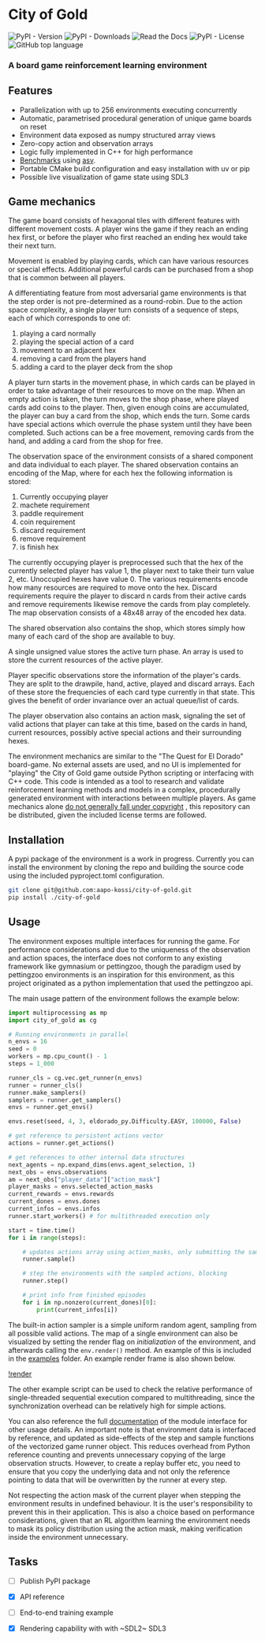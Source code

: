 # City of Gold

![PyPI - Version](https://img.shields.io/pypi/v/city-of-gold)
![PyPI - Downloads](https://img.shields.io/pypi/dm/city-of-gold)
![Read the Docs](https://img.shields.io/readthedocs/city-of-gold)
![PyPI - License](https://img.shields.io/pypi/l/city-of-gold)
![GitHub top language](https://img.shields.io/github/languages/top/aapo-kossi/city-of-gold?labelColor=044F88&color=5E97D0)

### A board game reinforcement learning environment

## Features

- Parallelization with up to 256 environments executing concurrently
- Automatic, parametrised procedural generation of unique game boards on reset
- Environment data exposed as numpy structured array views
- Zero-copy action and observation arrays
- Logic fully implemented in C++ for high performance
- [Benchmarks](https://aapo-kossi.github.io/city-of-gold/) using [asv](https://github.com/airspeed-velocity/asv).
- Portable CMake build configuration and easy installation with uv or pip
- Possible live visualization of game state using SDL3

## Game mechanics

The game board consists of hexagonal tiles with different features with different
movement costs. A player wins the game if they reach an ending hex first, or before
the player who first reached an ending hex would take their next turn.

Movement is enabled by playing cards, which can have various resources or special
effects. Additional powerful cards can be purchased from a shop that is common
between all players.

A differentiating feature from most adversarial game environments is that the step
order is not pre-determined as a round-robin. Due to the action space complexity,
a single player turn consists of a sequence of steps, each of which corresponds
to one of:

1. playing a card normally
2. playing the special action of a card
3. movement to an adjacent hex
4. removing a card from the players hand
5. adding a card to the player deck from the shop

A player turn starts in the movement phase, in which cards can be played in order
to take advantage of their resources to move on the map. When an empty action is
taken, the turn moves to the shop phase, where played cards add coins to the player.
Then, given enough coins are accumulated, the player can buy a card from the shop,
which ends the turn. Some cards have special actions which overrule the phase
system until they have been completed. Such actions can be a free movement,
removing cards from the hand, and adding a card from the shop for free.

The observation space of the environment consists of a shared component and
data individual to each player. The shared observation contains an encoding of
the Map, where for each hex the following information is stored:

1. Currently occupying player
2. machete requirement
3. paddle requirement
4. coin requirement
5. discard requirement
6. remove requirement
7. is finish hex

The currently occupying player is preprocessed such that the hex of the currently
selected player has value 1, the player next to take their turn value 2, etc.
Unoccupied hexes have value 0. The various requirements encode how many resources
are required to move onto the hex. Discard requirements require the player to
discard n cards from their active cards and remove requirements likewise remove
the cards from play completely. The map observation consists of a 48x48 array
of the encoded hex data.

The shared observation also contains the shop, which stores simply how many of each
card of the shop are available to buy.

A single unsigned value stores the active turn phase. An array is used to store
the current resources of the active player.

Player specific observations store the information of the player's cards. They
are split to the drawpile, hand, active, played and discard arrays. Each of these
store the frequencies of each card type currently in that state. This gives the
benefit of order invariance over an actual queue/list of cards.

The player observation also contains an action mask, signaling the set of
valid actions that player can take at this time, based on the cards in hand,
current resources, possibly active special actions and their surrounding hexes.

The environment mechanics are similar to the "The Quest for El Dorado"
board-game. No external assets are used, and no UI is implemented
for "playing" the City of Gold game outside Python scripting or interfacing
with C++ code. This code is intended as a tool to research and validate
reinforcement learning methods and models in a complex, procedurally generated
environment with interactions between multiple players. As game mechanics alone
[do not generally fall under copyright](https://www.khuranaandkhurana.com/2025/03/04/copyright-in-the-gaming-industry-protecting-game-developers-rights/)
, this repository can be distributed, given the included license terms are followed.

## Installation

A pypi package of the environment is a work in progress. Currently you can install
the environment by cloning the repo and building the source code using the included
pyproject.toml configuration.

```bash
git clone git@github.com:aapo-kossi/city-of-gold.git
pip install ./city-of-gold
```

## Usage

The environment exposes multiple interfaces for running the game. For performance
considerations and due to the uniqueness of the observation and action spaces,
the interface does not conform to any existing framework like gymnasium or pettingzoo,
though the paradigm used by pettingzoo environments is an inspiration for this
environment, as this project originated as a python implementation that used
the pettingzoo api.

The main usage pattern of the environment follows the example below:

```python
import multiprocessing as mp
import city_of_gold as cg

# Running environments in parallel
n_envs = 16
seed = 0
workers = mp.cpu_count() - 1
steps = 1_000

runner_cls = cg.vec.get_runner(n_envs)
runner = runner_cls()
runner.make_samplers()
samplers = runner.get_samplers()
envs = runner.get_envs()

envs.reset(seed, 4, 3, eldorado_py.Difficulty.EASY, 100000, False)

# get reference to persistent actions vector
actions = runner.get_actions()

# get references to other internal data structures
next_agents = np.expand_dims(envs.agent_selection, 1)
next_obs = envs.observations
am = next_obs["player_data"]["action_mask"]
player_masks = envs.selected_action_masks
current_rewards = envs.rewards
current_dones = envs.dones
current_infos = envs.infos
runner.start_workers() # for multithreaded execution only

start = time.time()
for i in range(steps):

    # updates actions array using action_masks, only submitting the sampling tasks
    runner.sample()

    # step the environments with the sampled actions, blocking
    runner.step()

    # print info from finished episodes
    for i in np.nonzero(current_dones)[0]:
        print(current_infos[i])

```

The built-in action sampler is a simple uniform random agent, sampling from
all possible valid actions. The map of a single environment can also be
visualized by setting the render flag on *initialization* of the environment,
and afterwards calling the `env.render()` method. An example of this is
included in the [examples](examples/) folder. An example render frame is
also shown below.

[!render](docs/source/render.png)

The other example
script can be used to check the relative performance of single-threaded
sequential execution compared to multithreading, since the synchronization
overhead can be relatively high for simple actions.

You can also reference the full [documentation](https://city-of-gold.readthedocs.io/)
of the module interface for other usage details. An important note is that
environment data is interfaced by reference, and updated as side-effects of the
step and sample functions of the vectorized game runner object. This reduces
overhead from Python reference counting and prevents unnecessary copying of the
large observation structs. However, to create a replay buffer etc, you
need to ensure that you copy the underlying data and not only the reference
pointing to data that will be overwritten by the runner at every step.

Not respecting the action mask of the current player when stepping the environment
results in undefined behaviour. It is the user's responsibility to prevent this
in their application. This is also a choice based on performance considerations,
given that an RL algorithm learning the environment needs to mask its policy
distribution using the action mask, making verification inside the environment
unnecessary.

## Tasks

- [ ] Publish PyPI package
- [x] API reference
- [ ] End-to-end training example
- [x] Rendering capability with with ~SDL2~ SDL3

